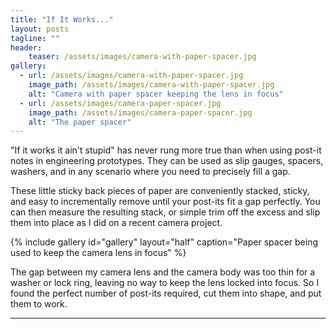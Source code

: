 ```yaml
---
title: "If It Works..."
layout: posts
tagline: ""
header:
    teaser: /assets/images/camera-with-paper-spacer.jpg
gallery:
  - url: /assets/images/camera-with-paper-spacer.jpg
    image_path: /assets/images/camera-with-paper-spacer.jpg
    alt: "Camera with paper spacer keeping the lens in focus"
  - url: /assets/images/camera-paper-spacer.jpg
    image_path: /assets/images/camera-paper-spacer.jpg
    alt: "The paper spacer"
---
```


"If it works it ain't stupid" has never rung more true than when using post-it notes in engineering prototypes. They can be used as slip gauges, spacers, washers, and in any scenario where you need to precisely fill a gap.  

These little sticky back pieces of paper are conveniently stacked, sticky, and easy to incrementally remove until your post-its fit a gap perfectly. You can then measure the resulting stack, or simple trim off the excess and slip them into place as I did on a recent camera project.

{% include gallery id="gallery" layout="half" caption="Paper spacer being used to keep the camera lens in focus" %}

The gap between my camera lens and the camera body was too thin for a washer or lock ring, leaving no way to keep the lens locked into focus. So I found the perfect number of post-its required, cut them into shape, and put them to work.

***
